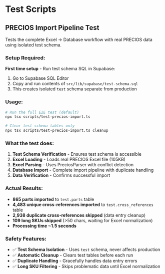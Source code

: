 # Test Scripts

## PRECIOS Import Pipeline Test

Tests the complete Excel → Database workflow with real PRECIOS data using isolated test schema.

### Setup Required:

**First time setup** - Run test schema SQL in Supabase:
1. Go to Supabase SQL Editor
2. Copy and run contents of `src/lib/supabase/test-schema.sql`
3. This creates isolated `test` schema separate from production

### Usage:

```bash
# Run the full E2E test (default)
npx tsx scripts/test-precios-import.ts

# Clear test schema tables only
npx tsx scripts/test-precios-import.ts cleanup
```

### What the test does:

1. **Test Schema Verification** - Ensures test schema is accessible
2. **Excel Loading** - Loads real PRECIOS Excel file (105KB)
3. **Excel Parsing** - Uses PreciosParser with conflict detection
4. **Database Import** - Complete import pipeline with duplicate handling
5. **Data Verification** - Confirms successful import

### Actual Results:

- **865 parts imported** to `test.parts` table
- **4,483 unique cross-references imported** to `test.cross_references` table
- **2,938 duplicate cross-references skipped** (data entry cleanup)
- **109 long SKUs skipped** (>50 chars, waiting for Excel normalization)
- **Processing time ~1.5 seconds**

### Safety Features:

- ✅ **Test Schema Isolation** - Uses `test` schema, never affects production
- ✅ **Automatic Cleanup** - Clears test tables before each run
- ✅ **Duplicate Handling** - Gracefully handles data entry errors
- ✅ **Long SKU Filtering** - Skips problematic data until Excel normalization